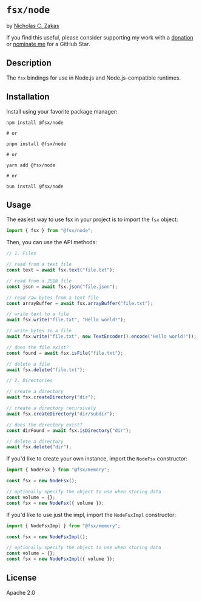 # `fsx/node`

by [Nicholas C. Zakas](https://humanwhocodes.com)

If you find this useful, please consider supporting my work with a [donation](https://humanwhocodes.com/donate) or [nominate me](https://stars.github.com/nominate/) for a GitHub Star.

## Description

The `fsx` bindings for use in Node.js and Node.js-compatible runtimes.

## Installation

Install using your favorite package manager:

```shell
npm install @fsx/node

# or

pnpm install @fsx/node

# or

yarn add @fsx/node

# or

bun install @fsx/node
```

## Usage

The easiest way to use fsx in your project is to import the `fsx` object:

```js
import { fsx } from "@fsx/node";
```

Then, you can use the API methods:

```js
// 1. Files

// read from a text file
const text = await fsx.text("file.txt");

// read from a JSON file
const json = await fsx.json("file.json");

// read raw bytes from a text file
const arrayBuffer = await fsx.arrayBuffer("file.txt");

// write text to a file
await fsx.write("file.txt", "Hello world!");

// write bytes to a file
await fsx.write("file.txt", new TextEncoder().encode("Hello world!"));

// does the file exist?
const found = await fsx.isFile("file.txt");

// delete a file
await fsx.delete("file.txt");

// 2. Directories

// create a directory
await fsx.createDirectory("dir");

// create a directory recursively
await fsx.createDirectory("dir/subdir");

// does the directory exist?
const dirFound = await fsx.isDirectory("dir");

// delete a directory
await fsx.delete("dir");
```

If you'd like to create your own instance, import the `NodeFsx` constructor:

```js
import { NodeFsx } from "@fsx/memory";

const fsx = new NodeFsx();

// optionally specify the object to use when storing data
const volume = {};
const fsx = new NodeFsx({ volume });
```

If you'd like to use just the impl, import the `NodeFsxImpl` constructor:

```js
import { NodeFsxImpl } from "@fsx/memory";

const fsx = new NodeFsxImpl();

// optionally specify the object to use when storing data
const volume = {};
const fsx = new NodeFsxImpl({ volume });
```

## License

Apache 2.0
